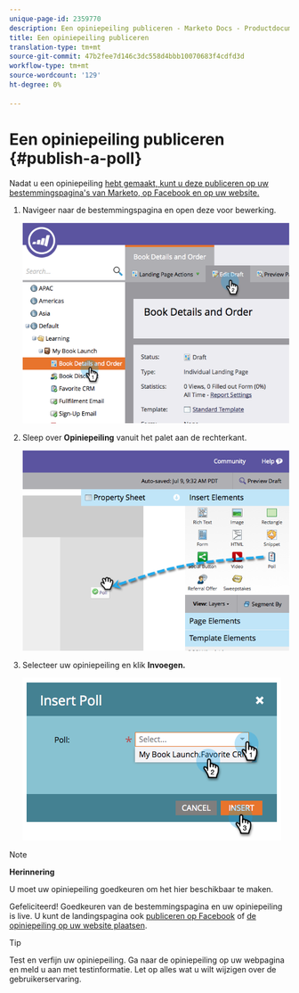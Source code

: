 ```yaml
---
unique-page-id: 2359770
description: Een opiniepeiling publiceren - Marketo Docs - Productdocumentatie
title: Een opiniepeiling publiceren
translation-type: tm+mt
source-git-commit: 47b2fee7d146c3dc558d4bbb10070683f4cdfd3d
workflow-type: tm+mt
source-wordcount: '129'
ht-degree: 0%

---
```



# Een opiniepeiling publiceren {#publish-a-poll}

Nadat u een opiniepeiling [hebt gemaakt, kunt u deze publiceren op uw bestemmingspagina&#39;s van Marketo, op Facebook en op uw website.](create-a-poll.md)

1. Navigeer naar de bestemmingspagina en open deze voor bewerking.

   ![](assets/image2014-9-19-10-3a45-3a23.png)

1. Sleep over **Opiniepeiling** vanuit het palet aan de rechterkant.

   ![](assets/image2014-9-19-10-3a45-3a50.png)

1. Selecteer uw opiniepeiling en klik **Invoegen.**

   ![](assets/image2014-9-19-10-3a45-3a58.png)

>[!NOTE]
>
>**Herinnering**
>
>U moet uw opiniepeiling goedkeuren om het hier beschikbaar te maken.

Gefeliciteerd! Goedkeuren van de bestemmingspagina en uw opiniepeiling is live. U kunt de landingspagina ook [publiceren op Facebook](../../../../product-docs/demand-generation/facebook/publish-landing-pages-to-facebook.md) of [de opiniepeiling op uw website plaatsen](../../../../product-docs/demand-generation/social/social-functions/deploy-social-on-your-website.md).

>[!TIP]
>
>Test en verfijn uw opiniepeiling. Ga naar de opiniepeiling op uw webpagina en meld u aan met testinformatie. Let op alles wat u wilt wijzigen over de gebruikerservaring.

